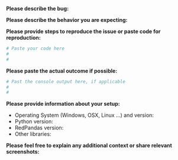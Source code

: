 

**Please describe the bug:**

**Please describe the behavior you are expecting:**


**Please provide steps to reproduce the issue or paste code for reproduction:**

```python
# Paste your code here
#
#
```

**Please paste the actual outcome if possible:**

```python
# Past the console output here, if applicable
#
#
```


**Please provide information about your setup:**
- Operating System (Windows, OSX, Linux ...) and version:
- Python version:
- RedPandas version:
- Other libraries:



**Please feel free to explain any additional context or share relevant screenshots:**